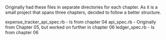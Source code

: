 Originally had these files in separate directories for each chapter.
As it is a small project that spans three chapters, decided to follow a better structure.

expense_tracker_api_spec.rb - Is from chapter 04
api_spec.rb - Originally from Chapter 05, but worked on further in chapter 06
ledger_spec.rb - Is from chapter 06
